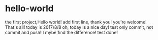 # hello-world
the first project,Hello world!
add first line, thank you!
you're welcome! That's all!
today is 2017/8/8
oh, today is a nice day!
test only commit, not commit and push!
I mybe find the difference!
test done!